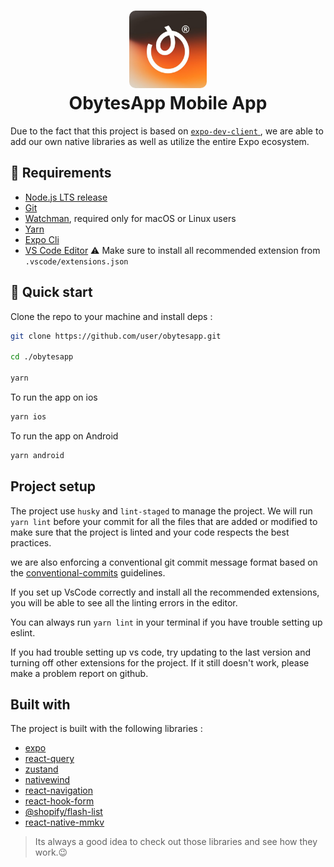 <h1 align="center">
  <img alt="Obytesapp logo" src="./assets/icon.jpeg" width="124px" style="border-radius:10px"/><br/>
ObytesApp Mobile App </h1>

Due to the fact that this project is based on [`expo-dev-client` ](https://docs.expo.dev/development/getting-started/), we are able to add our own native libraries as well as utilize the entire Expo ecosystem.

## 🔗 Requirements

- [Node.js LTS release](https://nodejs.org/en/)
- [Git](https://git-scm.com/)
- [Watchman](https://facebook.github.io/watchman/docs/install#buildinstall), required only for macOS or Linux users
- [Yarn](https://classic.yarnpkg.com/en/docs/install)
- [Expo Cli](https://docs.expo.dev/workflow/expo-cli/)
- [VS Code Editor](https://code.visualstudio.com/download) ⚠️ Make sure to install all recommended extension from `.vscode/extensions.json`

## 👋 Quick start

Clone the repo to your machine and install deps :

```sh
git clone https://github.com/user/obytesapp.git

cd ./obytesapp

yarn
```

To run the app on ios

```sh
yarn ios
```

To run the app on Android

```sh
yarn android
```

## Project setup

The project use `husky` and `lint-staged` to manage the project. We will run `yarn lint` before your commit for all the files that are added or modified to make sure that the project is linted and your code respects the best practices.

we are also enforcing a conventional git commit message format based on the [conventional-commits](https://github.com/conventional-changelog/commitlint/tree/master/%40commitlint/config-conventional) guidelines.

If you set up VsCode correctly and install all the recommended extensions, you will be able to see all the linting errors in the editor.

You can always run `yarn lint` in your terminal if you have trouble setting up eslint.

If you had trouble setting up vs code, try updating to the last version and turning off other extensions for the project. If it still doesn't work, please make a problem report on github.

## Built with

The project is built with the following libraries :

- [expo](https://expo.dev)
- [react-query](https://tanstack.com/query/v4/)
- [zustand](https://zustand-demo.pmnd.rs/)
- [nativewind](https://nativewind.dev/)
- [react-navigation](https://reactnavigation.org/)
- [react-hook-form](https://react-hook-form.com/)
- [@shopify/flash-list](https://shopify.github.io/flash-list/)
- [react-native-mmkv](https://github.com/mrousavy/react-native-mmkv)

> Its always a good idea to check out those libraries and see how they work.😉

